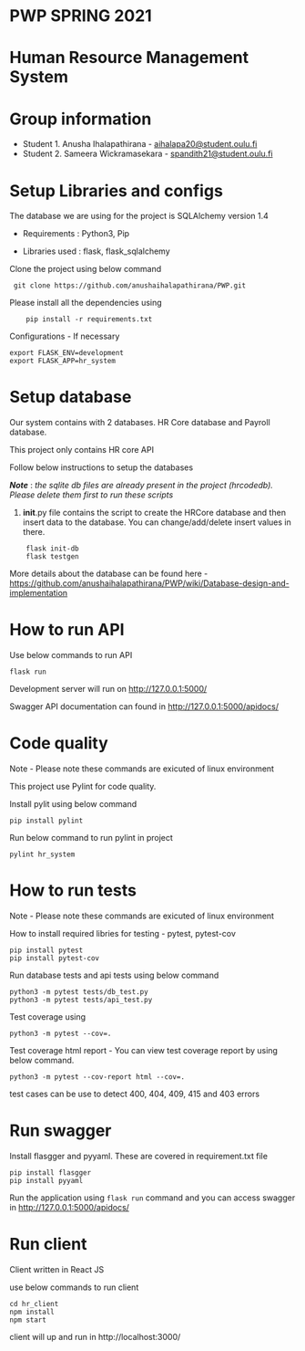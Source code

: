 # PWP SPRING 2021
# Human Resource Management System
# Group information

* Student 1. Anusha Ihalapathirana - aihalapa20@student.oulu.fi
* Student 2. Sameera Wickramasekara - spandith21@student.oulu.fi

# Setup Libraries and configs

The database we are using for the project is SQLAlchemy version 1.4

- Requirements : Python3, Pip

- Libraries used : flask, flask_sqlalchemy

Clone the project using below command

``` git clone https://github.com/anushaihalapathirana/PWP.git```

Please install all the dependencies using
```  
    pip install -r requirements.txt
```

Configurations - If necessary

```
export FLASK_ENV=development
export FLASK_APP=hr_system
```

# Setup database

Our system contains with 2 databases. HR Core database and Payroll database.

This project only contains HR core API

Follow below instructions to setup the databases

***Note*** : _the sqlite db files are already present in the project (hrcodedb). Please delete them first to run these scripts_


1. __init__.py file contains the script to create the HRCore database and then insert data to the database. You can change/add/delete insert values in there.

```  
    flask init-db
    flask testgen
```

More details about the database can be found here - https://github.com/anushaihalapathirana/PWP/wiki/Database-design-and-implementation

# How to run API

Use below commands to run API

```
flask run
```

Development server will run on http://127.0.0.1:5000/

Swagger API documentation can found in http://127.0.0.1:5000/apidocs/


# Code quality

Note - Please note these commands are exicuted of linux environment

This project use Pylint for code quality.

Install pylit using below command

```
pip install pylint
```

Run below command to run pylint in project

``` 
pylint hr_system
```

# How to run tests

Note - Please note these commands are exicuted of linux environment

How to install required libries for testing - pytest, pytest-cov

```
pip install pytest
pip install pytest-cov
```

Run database tests and api tests using below command

```
python3 -m pytest tests/db_test.py 
python3 -m pytest tests/api_test.py 
```


Test coverage using 

```
python3 -m pytest --cov=.
```

Test coverage html report - You can view test coverage report by using below command.

```
python3 -m pytest --cov-report html --cov=.
```

test cases can be use to detect 400, 404, 409, 415 and 403 errors

# Run swagger

Install flasgger and pyyaml. These are covered in requirement.txt file

```
pip install flasgger
pip install pyyaml
```

Run the application using ``` flask run ``` command and you can access swagger in http://127.0.0.1:5000/apidocs/

# Run client

Client written in React JS

use below commands to run client

```
cd hr_client
npm install
npm start
```

client will up and run in http://localhost:3000/


